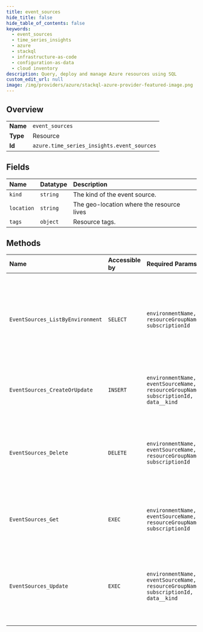 ```yaml
---
title: event_sources
hide_title: false
hide_table_of_contents: false
keywords:
  - event_sources
  - time_series_insights
  - azure    
  - stackql
  - infrastructure-as-code
  - configuration-as-data
  - cloud inventory
description: Query, deploy and manage Azure resources using SQL
custom_edit_url: null
image: /img/providers/azure/stackql-azure-provider-featured-image.png
---
```

  
    

## Overview
<table><tbody>
<tr><td><b>Name</b></td><td><code>event_sources</code></td></tr>
<tr><td><b>Type</b></td><td>Resource</td></tr>
<tr><td><b>Id</b></td><td><code>azure.time_series_insights.event_sources</code></td></tr>
</tbody></table>

## Fields
| Name | Datatype | Description |
|:-----|:---------|:------------|
| `kind` | `string` | The kind of the event source. |
| `location` | `string` | The geo-location where the resource lives |
| `tags` | `object` | Resource tags. |
## Methods
| Name | Accessible by | Required Params | Description |
|:-----|:--------------|:----------------|:------------|
| `EventSources_ListByEnvironment` | `SELECT` | `environmentName, resourceGroupName, subscriptionId` | Lists all the available event sources associated with the subscription and within the specified resource group and environment. |
| `EventSources_CreateOrUpdate` | `INSERT` | `environmentName, eventSourceName, resourceGroupName, subscriptionId, data__kind` | Create or update an event source under the specified environment. |
| `EventSources_Delete` | `DELETE` | `environmentName, eventSourceName, resourceGroupName, subscriptionId` | Deletes the event source with the specified name in the specified subscription, resource group, and environment |
| `EventSources_Get` | `EXEC` | `environmentName, eventSourceName, resourceGroupName, subscriptionId` | Gets the event source with the specified name in the specified environment. |
| `EventSources_Update` | `EXEC` | `environmentName, eventSourceName, resourceGroupName, subscriptionId, data__kind` | Updates the event source with the specified name in the specified subscription, resource group, and environment. |
